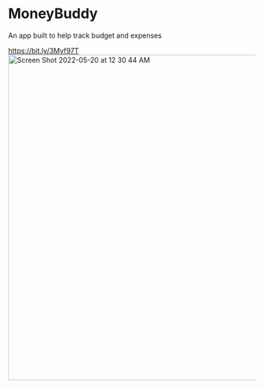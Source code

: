 # MoneyBuddy
An app built to help track budget and expenses

https://bit.ly/3Myf97T
<img width="663" alt="Screen Shot 2022-05-20 at 12 30 44 AM" src="https://user-images.githubusercontent.com/46335947/169450883-e9524322-6d27-4719-bd70-8c9056d50f53.png">

